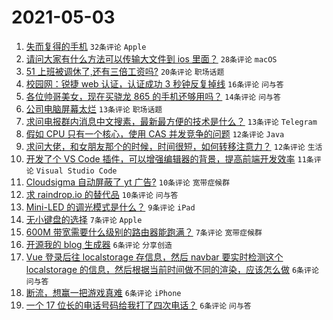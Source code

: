 # 2021-05-03

1. [失而复得的手机](https://www.v2ex.com/t/774698) `32条评论` `Apple`
1. [请问大家有什么方法可以传输大文件到 ios 里面？](https://www.v2ex.com/t/774707) `28条评论` `macOS`
1. [51 上班被调休了,还有三倍工资吗?](https://www.v2ex.com/t/774721) `20条评论` `职场话题`
1. [校园网：锐捷 web 认证，认证成功 3 秒钟反复掉线](https://www.v2ex.com/t/774703) `16条评论` `问与答`
1. [各位帅哥美女，现在买骁龙 865 的手机还够用吗？](https://www.v2ex.com/t/774754) `14条评论` `问与答`
1. [公司电脑屏幕太烂](https://www.v2ex.com/t/774733) `13条评论` `职场话题`
1. [求问电报群内消息中文搜素，最新最方便的技术是什么？](https://www.v2ex.com/t/774704) `13条评论` `Telegram`
1. [假如 CPU 只有一个核心，使用 CAS 并发竞争的问题](https://www.v2ex.com/t/774722) `12条评论` `Java`
1. [求问大佬，和女朋友那个的时候，时间很短，如何转移注意力？](https://www.v2ex.com/t/774730) `12条评论` `生活`
1. [开发了个 VS Code 插件，可以增强编辑器的背景，提高前端开发效率](https://www.v2ex.com/t/774735) `11条评论` `Visual Studio Code`
1. [Cloudsigma 自动屏蔽了 yt 广告?](https://www.v2ex.com/t/774751) `10条评论` `宽带症候群`
1. [求 raindrop.io 的替代品](https://www.v2ex.com/t/774746) `10条评论` `问与答`
1. [Mini-LED 的调光模式是什么？](https://www.v2ex.com/t/774700) `9条评论` `iPad`
1. [无小键盘的选择](https://www.v2ex.com/t/774753) `7条评论` `Apple`
1. [600M 带宽需要什么级别的路由器能跑满？](https://www.v2ex.com/t/774736) `7条评论` `宽带症候群`
1. [开源我的 blog 生成器](https://www.v2ex.com/t/774764) `6条评论` `分享创造`
1. [Vue 登录后往 localstorage 存信息，然后 navbar 要实时检测这个 localstorage 的信息，然后根据当前时间做不同的渲染，应该怎么做](https://www.v2ex.com/t/774719) `6条评论` `问与答`
1. [断流，想赢一把游戏真难](https://www.v2ex.com/t/774712) `6条评论` `iPhone`
1. [一个 17 位长的电话号码给我打了四次电话？](https://www.v2ex.com/t/774705) `6条评论` `问与答`
